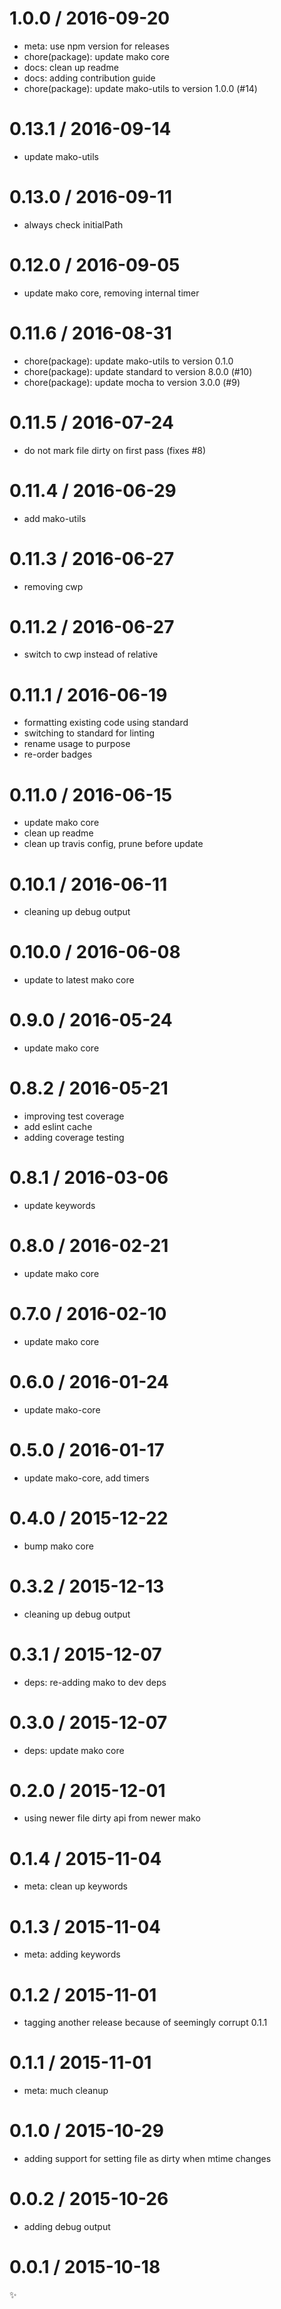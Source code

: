 
1.0.0 / 2016-09-20
==================

  * meta: use npm version for releases
  * chore(package): update mako core
  * docs: clean up readme
  * docs: adding contribution guide
  * chore(package): update mako-utils to version 1.0.0 (#14)

0.13.1 / 2016-09-14
===================

  * update mako-utils

0.13.0 / 2016-09-11
===================

  * always check initialPath

0.12.0 / 2016-09-05
===================

  * update mako core, removing internal timer

0.11.6 / 2016-08-31
===================

  * chore(package): update mako-utils to version 0.1.0
  * chore(package): update standard to version 8.0.0 (#10)
  * chore(package): update mocha to version 3.0.0 (#9)

0.11.5 / 2016-07-24
===================

  * do not mark file dirty on first pass (fixes #8)

0.11.4 / 2016-06-29
===================

  * add mako-utils

0.11.3 / 2016-06-27
===================

  * removing cwp

0.11.2 / 2016-06-27
===================

  * switch to cwp instead of relative

0.11.1 / 2016-06-19
===================

  * formatting existing code using standard
  * switching to standard for linting
  * rename usage to purpose
  * re-order badges

0.11.0 / 2016-06-15
===================

  * update mako core
  * clean up readme
  * clean up travis config, prune before update

0.10.1 / 2016-06-11
===================

  * cleaning up debug output

0.10.0 / 2016-06-08
===================

  * update to latest mako core

0.9.0 / 2016-05-24
==================

  * update mako core

0.8.2 / 2016-05-21
==================

  * improving test coverage
  * add eslint cache
  * adding coverage testing

0.8.1 / 2016-03-06
==================

  * update keywords

0.8.0 / 2016-02-21
==================

  * update mako core

0.7.0 / 2016-02-10
==================

  * update mako core

0.6.0 / 2016-01-24
==================

  * update mako-core

0.5.0 / 2016-01-17
==================

  * update mako-core, add timers

0.4.0 / 2015-12-22
==================

  * bump mako core

0.3.2 / 2015-12-13
==================

  * cleaning up debug output

0.3.1 / 2015-12-07
==================

  * deps: re-adding mako to dev deps

0.3.0 / 2015-12-07
==================

  * deps: update mako core

0.2.0 / 2015-12-01
==================

  * using newer file dirty api from newer mako

0.1.4 / 2015-11-04
==================

  * meta: clean up keywords

0.1.3 / 2015-11-04
==================

  * meta: adding keywords

0.1.2 / 2015-11-01
==================

  * tagging another release because of seemingly corrupt 0.1.1

0.1.1 / 2015-11-01
==================

  * meta: much cleanup

0.1.0 / 2015-10-29
==================

  * adding support for setting file as dirty when mtime changes

0.0.2 / 2015-10-26
==================

  * adding debug output

0.0.1 / 2015-10-18
==================

:sparkles:
